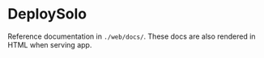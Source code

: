# DeploySolo
Reference documentation in `./web/docs/`. These docs are also rendered in HTML when serving app.
